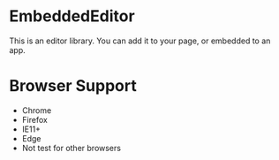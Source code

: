 # EmbeddedEditor
This is an editor library. You can add it to your page, or embedded to an app.

# Browser Support
- Chrome
- Firefox
- IE11+
- Edge
- Not test for other browsers